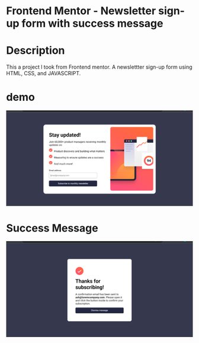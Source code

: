 # Frontend Mentor - Newsletter sign-up form with success message

# Description
This a project l took from Frontend mentor. A newslettter sign-up form using HTML, CSS, and JAVASCRIPT.


# demo 

![Alt text](2023-11-01.png)

# Success Message

![Alt text](<2023-11-01 (1).png>)